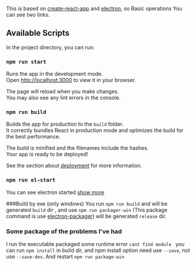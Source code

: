 
This is based on [create-react-app](https://create-react-app.dev/) and [electron](https://www.electronjs.org/), so Basic operations You can see two links.


## Available Scripts
In the project directory, you can run:

### `npm run start`
Runs the app in the development mode.\
Open [http://localhost:3000](http://localhost:3000) to view it in your browser.

The page will reload when you make changes.\
You may also see any lint errors in the console.


### `npm run build`

Builds the app for production to the `build` folder.\
It correctly bundles React in production mode and optimizes the build for the best performance.

The build is minified and the filenames include the hashes.\
Your app is ready to be deployed!

See the section about [deployment](https://facebook.github.io/create-react-app/docs/deployment) for more information.


### `npm run el-start`
You can see electron started [show more](https://www.electronjs.org/)

###Build by exe (only windows) 
You run `npm run build` and will be generated `build` dir , 
and use `npm run packager-win` (This package command is use [electron-packager](https://electron.github.io/electron-packager/main/))
will be generated `release` dir.

### Some package of the problems I've had  
I run the executable packaged some runtime error `cant find module ` you can run `npm install` in build dir,  and npm install option need use `--save`, not use `--save-dev`.
And restart `npm run package-win`